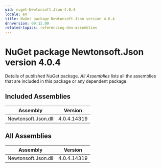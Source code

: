 ```yaml
---
uid: nuget-Newtonsoft.Json-4.0.4
locale: en
title: NuGet package Newtonsoft.Json version 4.0.4
dnnversion: 09.12.00
related-topics: referencing-dnn-assemblies
---
```


# NuGet package Newtonsoft.Json version 4.0.4
Details of published NuGet package.
*All Assemblies* lists all the assemblies that are included in this package or any dependent package.

## Included Assemblies

|Assembly|Version|
|---|---|
|Newtonsoft.Json.dll|4.0.4.14319|

## All Assemblies

|Assembly|Version|
|---|---|
|Newtonsoft.Json.dll|4.0.4.14319|

